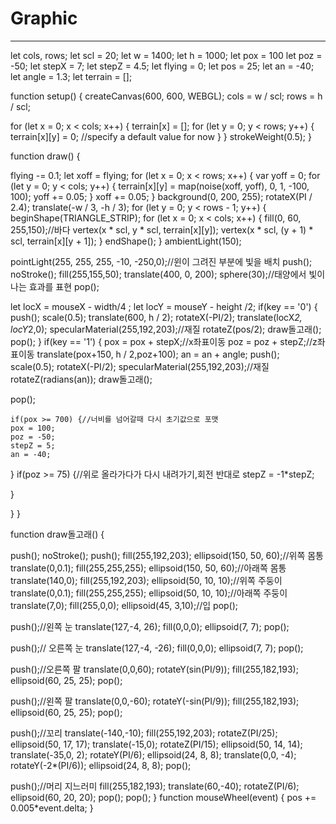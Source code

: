 # Graphic
 -----------------------------------------------------------------
let cols, rows;
let scl = 20;
let w = 1400;
let h = 1000;
let pox = 100
let poz = -50;
let stepX = 7;
let stepZ = 4.5;
let flying = 0;
let pos = 25;
let an = -40;
let angle = 1.3;
let terrain = [];

function setup() {
  createCanvas(600, 600, WEBGL);
  cols = w / scl;
  rows = h / scl;

  for (let x = 0; x < cols; x++) {
    terrain[x] = [];
    for (let y = 0; y < rows; y++) {
      terrain[x][y] = 0; //specify a default value for now
    }
  }
   strokeWeight(0.5);
}

function draw() {

 
  flying -= 0.1;
  let xoff = flying;
  for (let x = 0; x < rows; x++) {
    var yoff = 0;
    for (let y = 0; y < cols; y++) {
      terrain[x][y] = map(noise(xoff, yoff), 0, 1, -100, 100);
      yoff += 0.05;
    }
    xoff += 0.05;
  }
  background(0, 200, 255);
  rotateX(PI / 2.4);
  translate(-w / 3, -h / 3);
  for (let y = 0; y < rows - 1; y++) {
    beginShape(TRIANGLE_STRIP);
    for (let x = 0; x < cols; x++) {
      fill(0, 60, 255,150);//바다
      vertex(x * scl, y * scl, terrain[x][y]);
      vertex(x * scl, (y + 1) * scl, terrain[x][y + 1]);
      }
      endShape();
  }
  ambientLight(150);

 
  pointLight(255, 255, 255, -10, -250,0);//윈이 그려진 부분에 빛을 배치
  push();
  noStroke();
  fill(255,155,50);
  translate(400, 0, 200);
  sphere(30);//태양에서 빛이나는 효과를 표현
  pop();
  
  let locX = mouseX - width/4 ;
  let locY = mouseY - height /2;
  if(key == '0') {
  push();
  scale(0.5);
  translate(600, h / 2);
  rotateX(-PI/2);
  translate(locX*2, locY*2,0);
  specularMaterial(255,192,203);//재질
  rotateZ(pos/2);
  draw돌고래();
  pop();
  }
  if(key == '1') {
    pox = pox + stepX;//x좌표이동
    poz = poz + stepZ;//z좌표이동 
  translate(pox+150, h / 2,poz+100);
    an = an + angle;
  push();
  scale(0.5);
  rotateX(-PI/2);
  specularMaterial(255,192,203);//재질
    rotateZ(radians(an));
  draw돌고래();
    
  pop();  
  
  
    
    if(pox >= 700) {//너비를 넘어갈때 다시 초기값으로 포맷
    pox = 100;
    poz = -50;
    stepZ = 5;
    an = -40;
  }
    if(poz >= 75) {//위로 올라가다가 다시 내려가기,회전 반대로
    stepZ = -1*stepZ;
    
  }
 
  
  }
}

function draw돌고래() {
  

  push();
  noStroke();
  push();
  fill(255,192,203);
  ellipsoid(150, 50, 60);//위쪽 몸통
  translate(0,0.1);
  fill(255,255,255);
  ellipsoid(150, 50, 60);//아래쪽 몸통
  translate(140,0);
  fill(255,192,203);
  ellipsoid(50, 10, 10);//위쪽 주둥이
  translate(0,0.1);
  fill(255,255,255);
  ellipsoid(50, 10, 10);//아래쪽 주둥이
  translate(7,0);
  fill(255,0,0);
  ellipsoid(45, 3,10);//입
  pop();
 
  push();//왼쪽 눈
  translate(127,-4, 26);
  fill(0,0,0);
  ellipsoid(7, 7);
  pop();
 
  push();// 오른쪽 눈
  translate(127,-4, -26);
  fill(0,0,0);
  ellipsoid(7, 7);
  pop();
 
  push();//오른쪽 팔
  translate(0,0,60);
  rotateY(sin(PI/9));
  fill(255,182,193);
  ellipsoid(60, 25, 25);
  pop();
 
  push();//왼쪽 팔
  translate(0,0,-60);
  rotateY(-sin(PI/9));
  fill(255,182,193);
  ellipsoid(60, 25, 25);
  pop();
 
  push();//꼬리
  translate(-140,-10);
  fill(255,192,203);
  rotateZ(PI/25);
  ellipsoid(50, 17, 17);
  translate(-15,0);
  rotateZ(PI/15);
  ellipsoid(50, 14, 14);
  translate(-35,0, 2);
  rotateY(PI/6);
  ellipsoid(24, 8, 8);
  translate(0,0, -4);
  rotateY(-2*(PI/6));
  ellipsoid(24, 8, 8);
  pop();
 
  push();//머리 지느러미
  fill(255,182,193);
  translate(60,-40);
  rotateZ(PI/6);
  ellipsoid(60, 20, 20);
  pop();
  pop();
}
function mouseWheel(event) {
  pos += 0.005*event.delta;
}

